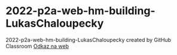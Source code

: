 # 2022-p2a-web-hm-building-LukasChaloupecky
2022-p2a-web-hm-building-LukasChaloupecky created by GitHub Classroom
[Odkaz na web](https://cdn.rawgit.com/pslib-cz/2022-p2a-web-hm-building-LukasChaloupecky/blob/0c20a8da9d10e760ffbf49315770a88ceac5bf05/chaloupecky_web/index.html)
